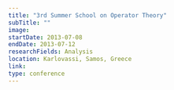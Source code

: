 ```yaml
---
title: "3rd Summer School on Operator Theory"
subTitle: ""
image:
startDate: 2013-07-08
endDate: 2013-07-12
researchFields: Analysis
location: Karlovassi, Samos, Greece
link: 
type: conference
---
```

